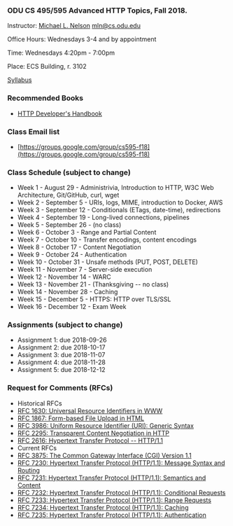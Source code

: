 ### ODU CS 495/595 Advanced HTTP Topics, Fall 2018.
Instructor: [Michael L. Nelson](http://www.cs.odu.edu/~mln/) <mln@cs.odu.edu> 

Office Hours: Wednesdays 3-4 and by appointment

Time: Wednesdays 4:20pm - 7:00pm

Place: ECS Building, r. 3102

[Syllabus](https://raw.githubusercontent.com/phonedude/cs595-f18/master/syllabus.txt)

### Recommended Books
* [HTTP Developer's Handbook](https://www.amazon.com/HTTP-Developers-Handbook-Chris-Shiflett/dp/0672324547) 

### Class Email list
* [https://groups.google.com/group/cs595-f18](https://groups.google.com/group/cs595-f18)

### Class Schedule (subject to change)
* Week 1 - August 29 - Administrivia, Introduction to HTTP, W3C Web Architecture, Git/GitHub, curl, wget
* Week 2 - September 5 - URIs, logs, MIME, introduction to Docker, AWS
* Week 3 - September 12 - Conditionals (ETags, date-time), redirections
* Week 4 - September 19 - Long-lived connections, pipelines
* Week 5 - September 26 - (no class)
* Week 6 - October 3 - Range and Partial Content
* Week 7 - October 10 - Transfer encodings, content encodings 
* Week 8 - October 17 - Content Negotiation
* Week 9 - October 24 - Authentication
* Week 10 - October 31 - Unsafe methods (PUT, POST, DELETE)
* Week 11 - November 7 - Server-side execution
* Week 12 - November 14 - WARC
* Week 13 - November 21 - (Thanksgiving -- no class)
* Week 14 - November 28 - Caching 
* Week 15 - December 5 - HTTPS: HTTP over TLS/SSL
* Week 16 - December 12 - Exam Week 


### Assignments (subject to change)
* Assignment 1: due 2018-09-26
* Assignment 2: due 2018-10-17
* Assignment 3: due 2018-11-07
* Assignment 4: due 2018-11-28
* Assignment 5: due 2018-12-12

### Request for Comments (RFCs)
* Historical RFCs
 * [RFC 1630: Universal Resource Identifiers in WWW](https://tools.ietf.org/html/rfc1630)
 * [RFC 1867: Form-based File Upload in HTML](https://tools.ietf.org/html/rfc1867)
 * [RFC 3986: Uniform Resource Identifier (URI): Generic Syntax](https://tools.ietf.org/html/rfc3986)
 * [RFC 2295: Transparent Content Negotiation in HTTP](https://tools.ietf.org/html/rfc2295)
 * [RFC 2616: Hypertext Transfer Protocol -- HTTP/1.1](https://tools.ietf.org/html/rfc2616)
* Current RFCs
 * [RFC 3875: The Common Gateway Interface (CGI) Version 1.1](https://tools.ietf.org/html/rfc3875)
 * [RFC 7230: Hypertext Transfer Protocol (HTTP/1.1): Message Syntax and Routing](https://tools.ietf.org/html/rfc7230)
 * [RFC 7231: Hypertext Transfer Protocol (HTTP/1.1): Semantics and Content](https://tools.ietf.org/html/rfc7231)
 * [RFC 7232: Hypertext Transfer Protocol (HTTP/1.1): Conditional Requests](https://tools.ietf.org/html/rfc7232)
 * [RFC 7233: Hypertext Transfer Protocol (HTTP/1.1): Range Requests](https://tools.ietf.org/html/rfc7234)
 * [RFC 7234: Hypertext Transfer Protocol (HTTP/1.1): Caching](https://tools.ietf.org/html/rfc7234)
 * [RFC 7235: Hypertext Transfer Protocol (HTTP/1.1): Authentication](https://tools.ietf.org/html/rfc7235)
